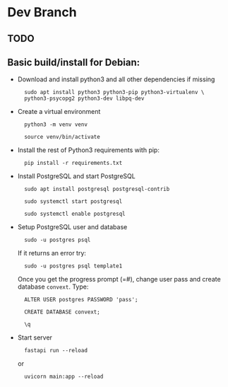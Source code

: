 # Dev Branch

## TODO


## Basic build/install for Debian:
- Download and install python3 and all other dependencies if missing
        
        sudo apt install python3 python3-pip python3-virtualenv \
        python3-psycopg2 python3-dev libpq-dev

- Create a virtual environment
        
        python3 -m venv venv

        source venv/bin/activate

- Install the rest of Python3 requirements with pip:
        
        pip install -r requirements.txt

- Install PostgreSQL and start PostgreSQL

        sudo apt install postgresql postgresql-contrib

        sudo systemctl start postgresql

        sudo systemctl enable postgresql

- Setup PostgreSQL user and database
        
        sudo -u postgres psql

    If it returns an error try:
        
        sudo -u postgres psql template1

    Once you get the progress prompt (=#), 
    change user pass and create database `convext`. 
    Type:
        
        ALTER USER postgres PASSWORD 'pass';

        CREATE DATABASE convext;

        \q

- Start server
        
        fastapi run --reload

    or

        uvicorn main:app --reload
